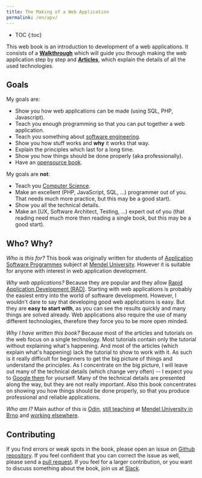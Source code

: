 ```yaml
---
title: The Making of a Web Application
permalink: /en/apv/
---
```


* TOC
{:toc}

This web book is an introduction to development of a web applications. It consists of a
[**Walkthrough**](/en/apv/walkthrough/) which will guide you through making the
web application step by step and [**Articles**](/en/apv/articles/), which explain the
details of all the used technologies.

## Goals
My goals are:
- Show you how web applications can be made (using SQL, PHP, Javascript).
- Teach you enough programming so that you can put together a web application.
- Teach you something about [software engineering](/en/apv/articles/programming/#software-engineering).
- Show you how stuff works and **why** it works that way.
- Explain the principles which last for a long time.
- Show you how things should be done properly (aka professionally).
- Have an [opensource book](todo).

My goals are **not**:
- Teach you [Computer Science](/en/apv/articles/programming/#computer-science).
- Make an excellent (PHP, JavaScript, SQL, ...) programmer out of you. That needs much more practice, but this
may be a good start).
- Show you all the technical details.
- Make an [UX, Software Architect, Testing, ...) expert out of you (that reading need much more then reading a single book,
but this may be a good start).

## Who? Why?
*Who is this for?* This book was originally written for students of
[Application Software Programmes](http://ects-prog.mendelu.cz/en/plan6937/predmet88060) subject
at [Mendel University](https://is.mendelu.cz/). However it is suitable for anyone
with interest in web application development.

*Why web applications?* Because they are popular and they
allow [Rapid Application Development (RAD)](https://en.wikipedia.org/wiki/Rapid_application_development).
Starting with web applications is probably the easiest entry into the world of software development.
However, I wouldn't dare to say that developing good web applications is easy. But they are **easy to
start with**, as you can see the results quickly and many things are solved already. Web applications
also require the use of many different technologies, therefore they force you to be more open minded.

*Why I have written this book?* Because most of the articles and tutorials on the web focus on a single technology.
Most tutorials contain only the tutorial without explaining what's happening. And most of the articles (which
explain what's happening) lack the tutorial to show to work with it. As such is it really difficult for
beginners to get the big picture of things and understand the principles. As I concentrate on the
big picture, I will leave out many of the technical details (which change very often) -- I expect
you to [Google them](http://lmgtfy.com/) for yourself. Many of the technical details are presented
along the way, but they are not really important. Also this book concentrates on showing you how things
should be done properly, so that you produce professional and reliable applications.

*Who am I?* Main author of this is [Odin](todo), [still teaching](http://is.mendelu.cz/lide/clovek.pl?id=22586)
at [Mendel University in Brno](http://mendelu.cz/en/) and [working elsewhere](https://linkedin.com/in/odinuv).

## Contributing
If you find errors or weak spots in the book, please open an issue on [Github repository](todo). If you feel
confident that you can correct the issue as well, please send a
[pull request](https://help.github.com/articles/using-pull-requests/). If you feel for
a larger contribution, or you want to discuss something about the book, join us at [Slack](todo).

